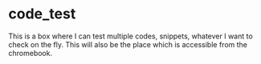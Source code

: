 # code_test
This is a box where I can test multiple codes, snippets, whatever I want to check on the fly. This will also be the place which is accessible from the chromebook. 
